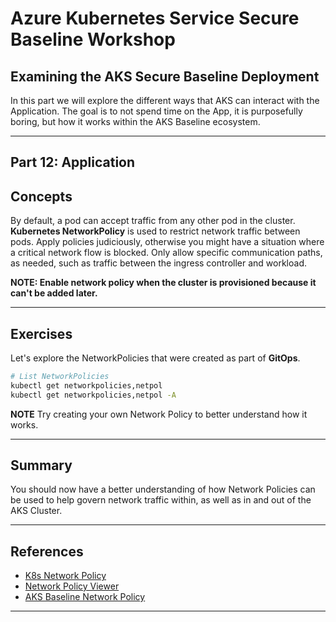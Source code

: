 # Azure Kubernetes Service Secure Baseline Workshop

## Examining the AKS Secure Baseline Deployment

In this part we will explore the different ways that AKS can interact with the Application. The goal is to not spend time on the App, it is purposefully boring, but how it works within the AKS Baseline ecosystem.

---

## Part 12: Application

## Concepts

By default, a pod can accept traffic from any other pod in the cluster. **Kubernetes NetworkPolicy** is used to restrict network traffic between pods. Apply policies judiciously, otherwise you might have a situation where a critical network flow is blocked. Only allow specific communication paths, as needed, such as traffic between the ingress controller and workload.

**NOTE: Enable network policy when the cluster is provisioned because it can't be added later.**

---

## Exercises

Let's explore the NetworkPolicies that were created as part of **GitOps**.

```bash
# List NetworkPolicies
kubectl get networkpolicies,netpol
kubectl get networkpolicies,netpol -A
```

**NOTE**
Try creating your own Network Policy to better understand how it works.

---

## Summary

You should now have a better understanding of how Network Policies can be used to help govern network traffic within, as well as in and out of the AKS Cluster.

---

## References

- [K8s Network Policy](https://kubernetes.io/docs/concepts/services-networking/network-policies/)
- [Network Policy Viewer](https://orca.tufin.io/netpol/#)
- [AKS Baseline Network Policy](https://docs.microsoft.com/azure/architecture/reference-architectures/containers/aks/secure-baseline-aks#pod-to-pod-traffic)

---
